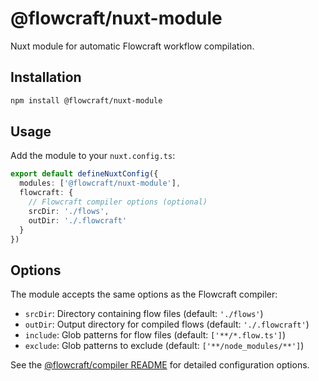 # @flowcraft/nuxt-module

Nuxt module for automatic Flowcraft workflow compilation.

## Installation

```bash
npm install @flowcraft/nuxt-module
```

## Usage

Add the module to your `nuxt.config.ts`:

```ts
export default defineNuxtConfig({
  modules: ['@flowcraft/nuxt-module'],
  flowcraft: {
    // Flowcraft compiler options (optional)
    srcDir: './flows',
    outDir: './.flowcraft'
  }
})
```

## Options

The module accepts the same options as the Flowcraft compiler:

- `srcDir`: Directory containing flow files (default: `'./flows'`)
- `outDir`: Output directory for compiled flows (default: `'./.flowcraft'`)
- `include`: Glob patterns for flow files (default: `['**/*.flow.ts']`)
- `exclude`: Glob patterns to exclude (default: `['**/node_modules/**']`)

See the [@flowcraft/compiler README](../compiler/README.md) for detailed configuration options.